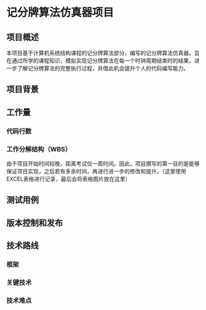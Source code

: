 # 记分牌算法仿真器项目

## 项目概述

本项目基于计算机系统结构课程的记分牌算法部分，编写的记分牌算法仿真器。旨在通过所学的课程知识，模拟实现记分牌算法在每一个时钟周期结束时的结果，进一步了解记分牌算法的完整执行过程，并借此机会提升个人的代码编写能力。

## 项目背景

## 工作量

###  代码行数

###  工作分解结构（WBS）

由于项目开始时间较晚，距离考试仅一周时间。因此，项目撰写的第一目的是能够保证项目实现，之后若有多余时间，再进行进一步的修改和提升。（这里使用EXCEL表格进行记录，最后会将表格图片放在这里）

## 测试用例

## 版本控制和发布

## 技术路线

### 框架

### 关键技术

### 技术难点

